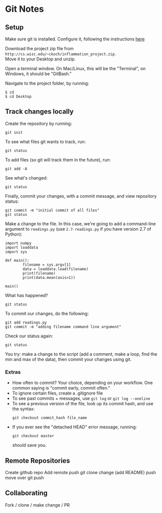 # Git Notes

## Setup

Make sure git is installed.  Configure it, following the instructions [here](http://swcarpentry.github.io/git-novice/02-setup/)

Download the project zip file from `http://cs.wisc.edu/~ckoch/inflammation_project.zip`.  
Move it to your Desktop and unzip.  

Open a terminal window.  On Mac/Linux, this will be the "Terminal", on Windows, 
it should be "GitBash."  

Navigate to the project folder, by running: 

~~~
$ cd
$ cd Desktop
~~~

## Track changes locally

Create the repository by running: 

	git init

To see what files git wants to track, run: 

	git status

To add files (so git will track them in the future), run: 

	git add -A

See what's changed: 

	git status

Finally, commit your changes, with a commit message, and view repository status: 

	git commit -m "initial commit of all files"
	git status

Make a change to the file.  In this case, we're going to add a command-line argument 
to `readings.py` (use `2.7-readings.py` if you have version 2.7 of Python): 

~~~
import numpy
import loaddata
import sys

def main():
		filename = sys.argv[1]
        data = loaddata.load(filename)
        print(filename)
        print(data.mean(axis=1))

main()
~~~

What has happened?  

	git status

To commit our changes, do the following: 

	git add readings.py
	git commit -m "adding filename command line argument"
	
Check our status again: 

	git status

You try: make a change to the script (add a comment, make a loop, find the min and max of the data), 
then commit your changes using git.  

### Extras

* How often to commit?  Your choice, depending on your workflow.  One common saying is "commit early, commit often."  
* To ignore certain files, create a .gitignore file
* To see past commits + messages, use `git log` or `git log --oneline`
* To see a previous version of the file, look up its commit hash, and use the syntax: 
	~~~
	git checkout commit_hash file_name
	~~~
* If you ever see the "detached HEAD" error message, running: 
	~~~
	git checkout master
	~~~
	should save you.

## Remote Repositories

Create github repo
Add remote
push
git clone
change (add README)
push
move over
git push

## Collaborating

Fork / clone / make change / PR